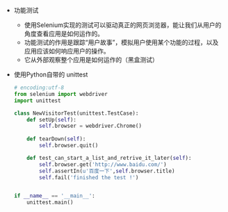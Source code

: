 
* 功能测试
    * 使用Selenium实现的测试可以驱动真正的网页浏览器，能让我们从用户的角度查看应用是如何运作的。
    * 功能测试的作用是跟踪“用户故事”，模拟用户使用某个功能的过程，以及应用应该如何响应用户的操作。
    * 它从外部观察整个应用是如何运作的（黑盒测试）

* 使用Python自带的 unittest
    ```python
    # encoding:utf-8
    from selenium import webdriver
    import unittest

    class NewVisitorTest(unittest.TestCase):
        def setUp(self):
            self.browser = webdriver.Chrome()
        
        def tearDown(self):
            self.browser.quit()

        def test_can_start_a_list_and_retrive_it_later(self):
            self.browser.get('http://www.baidu.com/')
            self.assertIn(u'百度一下',self.browser.title)
            self.fail('finished the test !')


    if __name__ == '__main__':
        unittest.main()
    ```

